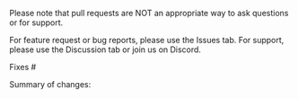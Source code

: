 Please note that pull requests are NOT an appropriate way to ask questions or for support.

For feature request or bug reports, please use the Issues tab.
For support, please use the Discussion tab or join us on Discord.
<!-- Please delete the above if not relevant, and any of the below which does not apply -->

Fixes #

Summary of changes:
